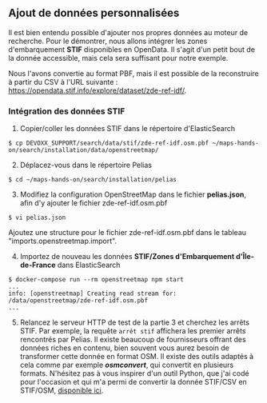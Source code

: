 ## Ajout de données personnalisées
Il est bien entendu possible d'ajouter nos propres données au moteur de recherche. Pour le démontrer, nous allons intégrer les zones d'embarquement __STIF__ disponibles en OpenData. Il s'agit d'un petit bout de la donnée accessible, mais cela sera suffisant pour notre exemple.

Nous l'avons convertie au format PBF, mais il est possible de la reconstruire à partir du CSV à l'URL suivante : https://opendata.stif.info/explore/dataset/zde-ref-idf/.

### Intégration des données STIF
1. Copier/coller les données STIF dans le répertoire d'ElasticSearch
```
$ cp DEVOXX_SUPPORT/search/data/stif/zde-ref-idf.osm.pbf ~/maps-hands-on/search/installation/data/openstreetmap/
```
2. Déplacez-vous dans le répertoire Pelias
```
$ cd ~/maps-hands-on/search/installation/pelias
```
3. Modifiez la configuration OpenStreetMap dans le fichier __pelias.json__, afin d'y ajouter le fichier zde-ref-idf.osm.pbf
```
$ vi pelias.json
```
Ajoutez une structure pour le fichier zde-ref-idf.osm.pbf dans le tableau "imports.openstreetmap.import".

4. Importez de nouveau les données __STIF/Zones d'Embarquement d'Île-de-France__ dans ElasticSearch
```
$ docker-compose run --rm openstreetmap npm start
...
info: [openstreetmap] Creating read stream for: /data/openstreetmap/zde-ref-idf.osm.pbf
...
```
5. Relancez le serveur HTTP de test de la partie 3 et cherchez les arrêts STIF. Par exemple, la requête `arrêt stif` affichera les premier arrêts rencontrés par Pelias.
Il existe beaucoup de fournisseurs offrant des données riches en contenu, bien souvent vous aurez besoin de transformer cette donnée en format OSM. Il existe des outils adaptés à cela comme par exemple ___osmconvert___, qui convertit en plusieurs formats. N'hésitez pas à vous inspirer d'un outil Python, que j'ai codé pour l'occasion et qui m'a permi de convertir la donnée STIF/CSV en STIF/OSM, [disponible ici](https://github.com/ulrich/osm-stif_to_osm).